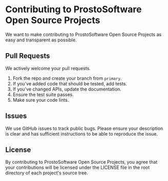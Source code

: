 # Contributing to ProstoSoftware Open Source Projects

We want to make contributing to ProstoSoftware Open Source Projects as easy and
transparent as possible.

## Pull Requests

We actively welcome your pull requests.

1. Fork the repo and create your branch from `primary`.
2. If you've added code that should be tested, add tests.
3. If you've changed APIs, update the documentation.
4. Ensure the test suite passes.
5. Make sure your code lints.

## Issues

We use GitHub issues to track public bugs. Please ensure your description is
clear and has sufficient instructions to be able to reproduce the issue.

## License

By contributing to ProstoSoftware Open Source Projects, you agree that your
contributions will be licensed under the LICENSE file in the root directory of
each project's source tree.
